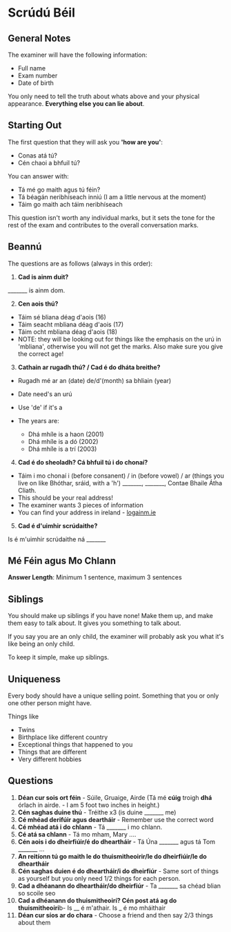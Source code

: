# Scrúdú Béil

## General Notes

The examiner will have the following information:

- Full name
- Exam number
- Date of birth

You only need to tell the truth about whats above and your physical appearance.
**Everything else you can lie about**.

## Starting Out

The first question that they will ask you **'how are you'**:

- Conas atá tú?
- Cén chaoi a bhfuil tú?

You can answer with:

- Tá mé go maith agus tú féin?
- Tá béagán neribhíseach inniú (I am a little nervous at the moment)
- Táim go maith ach táim neribhíseach

This question isn't worth any individual marks, but it sets the tone for the rest of the exam and contributes to the overall conversation marks.

## Beannú

The questions are as follows (always in this order):

1. **Cad is ainm duit?**

\_\_\_\_\_\_\_ is ainm dom.

2. **Cen aois thú?**

- Táim sé bliana déag d'aois (16)
- Táim seacht mbliana déag d'aois (17)
- Táim ocht mbliana déag d'aois (18)
- NOTE: they will be looking out for things like the emphasis on the urú in 'mbliana', otherwise you will not get the marks. Also make sure you give the correct age!

3. **Cathain ar rugadh thú? / Cad é do dháta breithe?**

- Rugadh mé ar an (date) de/d'(month) sa bhliain (year)
- Date need's an urú
- Use 'de' if it's a
- The years are:

  - Dhá mhíle is a haon (2001)
  - Dhá mhíle is a dó (2002)
  - Dhá mhíle is a trí (2003)

4. **Cad é do sheoladh? Cá bhfuil tú i do chonaí?**

- Táim i mo chonaí i (before consanent) / in (before vowel) / ar (things you live on like Bhóthar, sráid, with a 'h')
  \_\_\_\_\_\_\_, \_\_\_\_\_\_\_, Contae Bhaile Átha Cliath.
- This should be your real address!
- The examiner wants 3 pieces of information
- You can find your address in ireland - [logainm.ie](http://logainm.ie)

5. **Cad é d'uimhir scrúdaithe?**

Is é m'uimhir scrúdaithe ná \_\_\_\_\_\_\_

## Mé Féin agus Mo Chlann

**Answer Length**: Minimum 1 sentence, maximum 3 sentences

## Siblings

You should make up siblings if you have none! Make them up, and make them easy to talk about.
It gives you something to talk about.

If you say you are an only child, the examiner will probably ask you what it's like being an only child.

To keep it simple, make up siblings.

## Uniqueness

Every body should have a unique selling point. Something that you or only one other person might have.

Things like 

* Twins
* Birthplace like different country
* Exceptional things that happened to you
* Things that are different
* Very different hobbies

## Questions

1. **Déan cur sois ort féin** - Súile, Gruaige, Airde (Tá mé **cúig** troigh **dhá** órlach in airde. - I am 5 foot two inches in height.)
2. **Cén saghas duine thú** - Tréithe x3 (is duine \_\_\_\_\_\_\_ me)
3. **Cé mhéad derifúir agus deartháir** - Remember use the correct word
4. **Cé mhéad atá i do chlann** - Tá \_\_\_\_\_\_\_ i mo chlann.
5. **Cé atá sa chlann** - Tá mo mham, Mary ....
6. **Cén aois i do dheirfiúir/é do dheartháir** - Tá Úna \_\_\_\_\_\_\_ agus tá Tom  \_\_\_\_\_\_\_ ...
7. **An reitíonn tú go maith le do thuismitheoirir/le do dheirfiúir/le do dheartháir**
8. **Cén saghas duien é do dheartháir/i do dheirfiúr** - Same sort of things as yourself but you only need 1/2 things for each person.
9.  **Cad a dhéanann do dheartháir/do dheirfiúr** - Ta \_\_\_\_\_\_\_ sa chéad blian so scoile seo
10. **Cad a dhéanann do thuismitheoirí? Cén post atá ag do thuismitheoiri**b- Is __ é m'athair. Is _ é mo mháithair
11. **Déan cur síos ar do chara** - Choose a friend and then say 2/3 things about them 